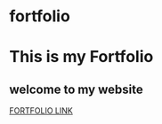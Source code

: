 # fortfolio
<h1> This is my Fortfolio</h1>
<h2>welcome to my website</h2>
<a href="https://github.com/duraisamy-git/fortfolio/">FORTFOLIO LINK</a>
